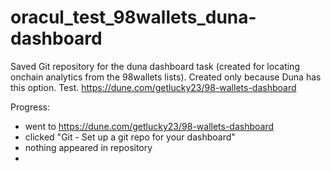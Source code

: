 # oracul_test_98wallets_duna-dashboard
Saved Git repository for the duna dashboard task (created for locating onchain analytics from the 98wallets lists). Created only because Duna has this option. Test.
https://dune.com/getlucky23/98-wallets-dashboard

Progress: 
- went to https://dune.com/getlucky23/98-wallets-dashboard
- clicked "Git - Set up a git repo for your dashboard"
- nothing appeared in repository
- 
